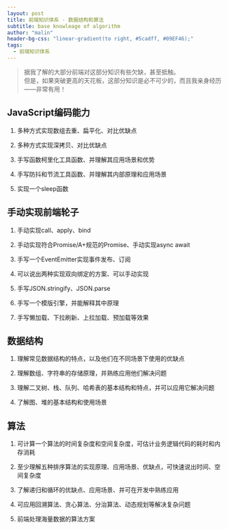 ```yaml
---
layout: post
title: 前端知识体系 - 数据结构和算法
subtitle: base knowleage of algorithm
author: "malin"
header-bg-css: "linear-gradient(to right, #5cadff, #09EF46);"
tags:
  - 前端知识体系
---
```


> 据我了解的大部分前端对这部分知识有些欠缺，甚至抵触。  
> 但是，如果突破更高的天花板，这部分知识是必不可少的，而且我亲身经历——非常有用！

## JavaScript编码能力

1. 多种方式实现数组去重、扁平化、对比优缺点

2. 多种方式实现深拷贝、对比优缺点

3. 手写函数柯里化工具函数、并理解其应用场景和优势

4. 手写防抖和节流工具函数、并理解其内部原理和应用场景

5. 实现一个sleep函数

## 手动实现前端轮子

1. 手动实现call、apply、bind

2. 手动实现符合Promise/A+规范的Promise、手动实现async await

3. 手写一个EventEmitter实现事件发布、订阅

4. 可以说出两种实现双向绑定的方案、可以手动实现

5. 手写JSON.stringify、JSON.parse

6. 手写一个模版引擎，并能解释其中原理

7. 手写懒加载、下拉刷新、上拉加载、预加载等效果

## 数据结构

1. 理解常见数据结构的特点，以及他们在不同场景下使用的优缺点

2. 理解数组、字符串的存储原理，并熟练应用他们解决问题

3. 理解二叉树、栈、队列、哈希表的基本结构和特点，并可以应用它解决问题

4. 了解图、堆的基本结构和使用场景

## 算法

1. 可计算一个算法的时间复杂度和空间复杂度，可估计业务逻辑代码的耗时和内存消耗

2. 至少理解五种排序算法的实现原理、应用场景、优缺点，可快速说出时间、空间复杂度

3. 了解递归和循环的优缺点、应用场景、并可在开发中熟练应用

4. 可应用回溯算法、贪心算法、分治算法、动态规划等解决复杂问题

5. 前端处理海量数据的算法方案
